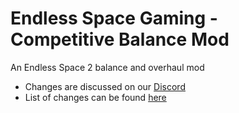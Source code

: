 # Endless Space Gaming - Competitive Balance Mod
An Endless Space 2 balance and overhaul mod
* Changes are discussed on our [Discord](https://discord.gg/eAfNtB3)
* List of changes can be found [here](https://github.com/captaincobbs/ESG-Mod/wiki/Changelog-EN)
